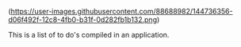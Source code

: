 (https://user-images.githubusercontent.com/88688982/144736356-d06f492f-12c8-4fb0-b31f-0d282fb1b132.png)

This is a list of to do's compiled in an application. 
